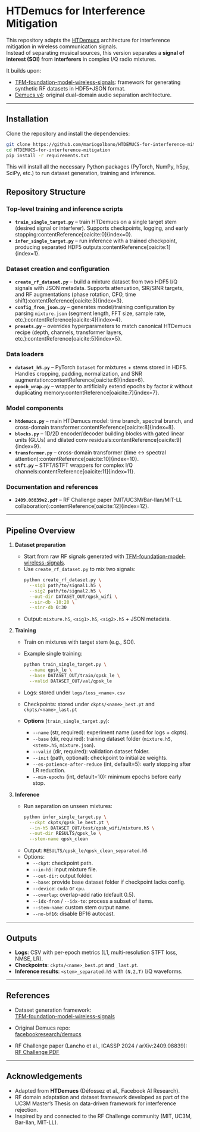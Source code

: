 # HTDemucs for Interference Mitigation

This repository adapts the [HTDemucs](https://github.com/facebookresearch/demucs) architecture for interference mitigation in wireless communication signals.  
Instead of separating musical sources, this version separates a **signal of interest (SOI)** from **interferers** in complex I/Q radio mixtures.  

It builds upon:
- [TFM-foundation-model-wireless-signals](https://github.com/mariogolbano/TFM-foundation-model-wireless-signals): framework for generating synthetic RF datasets in HDF5+JSON format.  
- [Demucs v4](https://github.com/facebookresearch/demucs): original dual-domain audio separation architecture.  

---

## Installation

Clone the repository and install the dependencies:

```bash
git clone https://github.com/mariogolbano/HTDEMUCS-for-interference-mitigation.git
cd HTDEMUCS-for-interference-mitigation
pip install -r requirements.txt
````

This will install all the necessary Python packages (PyTorch, NumPy, h5py, SciPy, etc.) to run dataset generation, training and inference.


## Repository Structure

### Top-level training and inference scripts
- **`train_single_target.py`** – train HTDemucs on a single target stem (desired signal or interferer). Supports checkpoints, logging, and early stopping:contentReference[oaicite:0]{index=0}.  
- **`infer_single_target.py`** – run inference with a trained checkpoint, producing separated HDF5 outputs:contentReference[oaicite:1]{index=1}.  


### Dataset creation and configuration
- **`create_rf_dataset.py`** – build a mixture dataset from two HDF5 I/Q signals with JSON metadata. Supports attenuation, SIR/SINR targets, and RF augmentations (phase rotation, CFO, time shift):contentReference[oaicite:3]{index=3}.  
- **`config_from_json.py`** – generates model/training configuration by parsing `mixture.json` (segment length, FFT size, sample rate, etc.):contentReference[oaicite:4]{index=4}.  
- **`presets.py`** – overrides hyperparameters to match canonical HTDemucs recipe (depth, channels, transformer layers, etc.):contentReference[oaicite:5]{index=5}.  

### Data loaders
- **`dataset_h5.py`** – PyTorch `Dataset` for mixtures + stems stored in HDF5. Handles cropping, padding, normalization, and SNR augmentation:contentReference[oaicite:6]{index=6}.  
- **`epoch_wrap.py`** – wrapper to artificially extend epochs by factor *k* without duplicating memory:contentReference[oaicite:7]{index=7}.  

### Model components
- **`htdemucs.py`** – main HTDemucs model: time branch, spectral branch, and cross-domain transformer:contentReference[oaicite:8]{index=8}.  
- **`blocks.py`** – 1D/2D encoder/decoder building blocks with gated linear units (GLUs) and dilated conv residuals:contentReference[oaicite:9]{index=9}.  
- **`transformer.py`** – cross-domain transformer (time ↔ spectral attention):contentReference[oaicite:10]{index=10}.  
- **`stft.py`** – STFT/ISTFT wrappers for complex I/Q channels:contentReference[oaicite:11]{index=11}.  

### Documentation and references
- **`2409.08839v2.pdf`** – RF Challenge paper (MIT/UC3M/Bar-Ilan/MIT-LL collaboration):contentReference[oaicite:12]{index=12}.  

---

## Pipeline Overview

1. **Dataset preparation**  
   - Start from raw RF signals generated with [TFM-foundation-model-wireless-signals](https://github.com/mariogolbano/TFM-foundation-model-wireless-signals).  
   - Use `create_rf_dataset.py` to mix two signals:  
     ```bash
     python create_rf_dataset.py \
       --sig1 path/to/signal1.h5 \
       --sig2 path/to/signal2.h5 \
       --out-dir DATASET_OUT/qpsk_wifi \
       --sir-db -10:20 \
       --sinr-db 0:30
     ```
   - Output: `mixture.h5`, `<sig1>.h5`, `<sig2>.h5` + JSON metadata.

2. **Training**  
   - Train on mixtures with target stem (e.g., SOI).  
   - Example single training:  
     ```bash
     python train_single_target.py \
       --name qpsk_le \
       --base DATASET_OUT/train/qpsk_le \
       --valid DATASET_OUT/val/qpsk_le
     ```
   - Logs: stored under `logs/loss_<name>.csv`  
   - Checkpoints: stored under `ckpts/<name>_best.pt` and `ckpts/<name>_last.pt`

   - **Options** (`train_single_target.py`):  
     - `--name` (str, required): experiment name (used for logs + ckpts).  
     - `--base` (dir, required): training dataset folder (`mixture.h5`, `<stem>.h5`, `mixture.json`).  
     - `--valid` (dir, required): validation dataset folder.  
     - `--init` (path, optional): checkpoint to initialize weights.  
     - `--es-patience-after-reduce` (int, default=5): early stopping after LR reduction.  
     - `--min-epochs` (int, default=10): minimum epochs before early stop.  

2. **Inference**  
   - Run separation on unseen mixtures:  
     ```bash
     python infer_single_target.py \
       --ckpt ckpts/qpsk_le_best.pt \
       --in-h5 DATASET_OUT/test/qpsk_wifi/mixture.h5 \
       --out-dir RESULTS/qpsk_le \
       --stem-name qpsk_clean
     ```
   - Output: `RESULTS/qpsk_le/qpsk_clean_separated.h5`  
   - Options:  
     - `--ckpt`: checkpoint path.  
     - `--in-h5`: input mixture file.  
     - `--out-dir`: output folder.  
     - `--base`: provide base dataset folder if checkpoint lacks config.  
     - `--device`: `cuda` or `cpu`.  
     - `--overlap`: overlap-add ratio (default 0.5).  
     - `--idx-from` / `--idx-to`: process a subset of items.  
     - `--stem-name`: custom stem output name.  
     - `--no-bf16`: disable BF16 autocast.  

---

## Outputs

- **Logs**: CSV with per-epoch metrics (L1, multi-resolution STFT loss, NMSE, LR).  
- **Checkpoints**: `ckpts/<name>_best.pt` and `_last.pt`.  
- **Inference results**: `<stem>_separated.h5` with `(N,2,T)` I/Q waveforms.  

---

## References

- Dataset generation framework:  
  [TFM-foundation-model-wireless-signals](https://github.com/mariogolbano/TFM-foundation-model-wireless-signals)  

- Original Demucs repo:  
  [facebookresearch/demucs](https://github.com/facebookresearch/demucs)  

- RF Challenge paper (Lancho et al., ICASSP 2024 / arXiv:2409.08839):  
  [RF Challenge PDF](./2409.08839v2.pdf)  

---

## Acknowledgements

- Adapted from **HTDemucs** (Défossez et al., Facebook AI Research).  
- RF domain adaptation and dataset framework developed as part of the UC3M Master’s Thesis on data-driven framework for interference rejection.  
- Inspired by and connected to the RF Challenge community (MIT, UC3M, Bar-Ilan, MIT-LL).  
